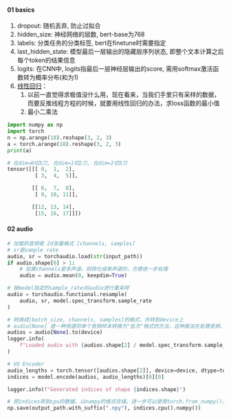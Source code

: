 







#### 01 basics

1. dropout: 随机丢弃, 防止过拟合
2. hidden_size: 神经网络的层数, bert-base为768
3. labels: 分类任务的分类标签, bert在finetune时需要指定
4. last_hidden_state: 模型最后一层输出的隐藏层序列状态, 即整个文本计算之后每个token的结果信息
5. logits: 在CNN中, logits指最后一层神经层输出的score, 需用softmax激活函数转为概率分布(和为1)
6. [线性回归](https://www.bilibili.com/video/BV1TN411k7hT?)：
   1. 以前一直觉得求极值没什么用，现在看来，当我们手里只有采样的数据，而要反推线程方程的时候，就要用线性回归的办法，求loss函数的最小值
   2. 最小二乘法




```python
import numpy as np
import torch
n = np.arange(18).reshape(3, 2, 3)
a = torch.arange(18).reshape(3, 2, 3)
print(a)

# 在dim=0切3刀, 在dim=1切2刀, 在dim=2切3刀
tensor([[[ 0,  1,  2],
         [ 3,  4,  5]],

        [[ 6,  7,  8],
         [ 9, 10, 11]],

        [[12, 13, 14],
         [15, 16, 17]]])

```



#### 02 audio



```python
# 加载的音频是 2d张量格式 [channels, samples]
# sr是sample rate
audio, sr = torchaudio.load(str(input_path))
if audio.shape[0] > 1:
    # 如果channels是多声道，则转化成单声道的，方便进一步处理
    audio = audio.mean(0, keepdim=True)

# 按model指定的sample_rate对audio进行重采样
audio = torchaudio.functional.resample(
    audio, sr, model.spec_transform.sample_rate
)

# 转换成[batch_size, channels, samples]的格式，并转到device上
# audio[None] 是一种快速将单个音频样本转换为"批次"格式的方法，这种做法在处理音频、图像等数据时特别常见，特别推理阶段。
audios = audio[None].to(device)
logger.info(
    f"Loaded audio with {audios.shape[2] / model.spec_transform.sample_rate:.2f} seconds"
)

# VQ Encoder
audio_lengths = torch.tensor([audios.shape[2]], device=device, dtype=torch.long)
indices = model.encode(audios, audio_lengths)[0][0]

logger.info(f"Generated indices of shape {indices.shape}")

# 把indices转到cpu的数据，以numpy的格式存储。进一步可以使用torch.from_numpy()从npy文件加载这些数据
np.save(output_path.with_suffix(".npy"), indices.cpu().numpy())
```













































